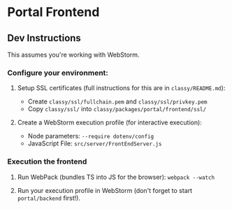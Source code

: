 
# Portal Frontend



## Dev Instructions

This assumes you're working with WebStorm.

### Configure your environment:

1) Setup SSL certificates (full instructions for this are in `classy/README.md`):
    * Create `classy/ssl/fullchain.pem` and `classy/ssl/privkey.pem` 
    * Copy `classy/ssl/` into `classy/packages/portal/frontend/ssl/`

2) Create a WebStorm execution profile (for interactive execution):
	* Node parameters: `--require dotenv/config`
	* JavaScript File: `src/server/FrontEndServer.js`

### Execution the frontend

1) Run WebPack (bundles TS into JS for the browser): `webpack --watch`

2) Run your execution profile in WebStorm (don't forget to start `portal/backend` first!).
